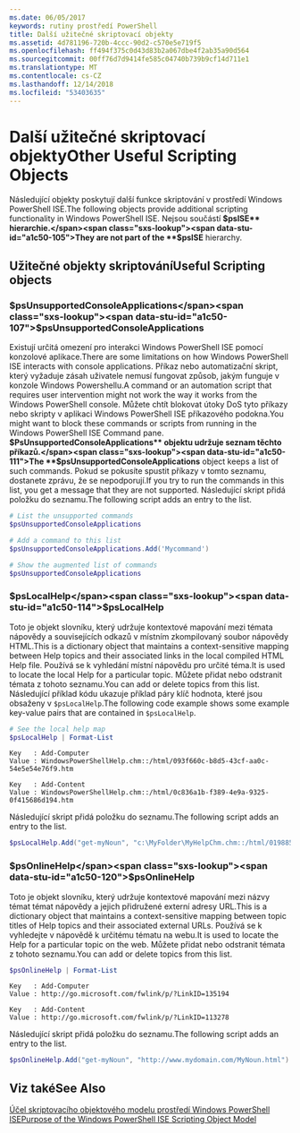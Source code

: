 ```yaml
---
ms.date: 06/05/2017
keywords: rutiny prostředí PowerShell
title: Další užitečné skriptovací objekty
ms.assetid: 4d781196-720b-4ccc-90d2-c570e5e719f5
ms.openlocfilehash: ff494f375c0d43d83b2a067dbe4f2ab35a90d564
ms.sourcegitcommit: 00ff76d7d9414fe585c04740b739b9cf14d711e1
ms.translationtype: MT
ms.contentlocale: cs-CZ
ms.lasthandoff: 12/14/2018
ms.locfileid: "53403635"
---
```

# <a name="other-useful-scripting-objects"></a><span data-ttu-id="a1c50-103">Další užitečné skriptovací objekty</span><span class="sxs-lookup"><span data-stu-id="a1c50-103">Other Useful Scripting Objects</span></span>

<span data-ttu-id="a1c50-104">Následující objekty poskytují další funkce skriptování v prostředí Windows PowerShell ISE.</span><span class="sxs-lookup"><span data-stu-id="a1c50-104">The following objects provide additional scripting functionality in Windows PowerShell ISE.</span></span> <span data-ttu-id="a1c50-105">Nejsou součástí **$psISE** hierarchie.</span><span class="sxs-lookup"><span data-stu-id="a1c50-105">They are not part of the **$psISE** hierarchy.</span></span>

## <a name="useful-scripting-objects"></a><span data-ttu-id="a1c50-106">Užitečné objekty skriptování</span><span class="sxs-lookup"><span data-stu-id="a1c50-106">Useful Scripting objects</span></span>

### <a name="psunsupportedconsoleapplications"></a><span data-ttu-id="a1c50-107">$psUnsupportedConsoleApplications</span><span class="sxs-lookup"><span data-stu-id="a1c50-107">$psUnsupportedConsoleApplications</span></span>

<span data-ttu-id="a1c50-108">Existují určitá omezení pro interakci Windows PowerShell ISE pomocí konzolové aplikace.</span><span class="sxs-lookup"><span data-stu-id="a1c50-108">There are some limitations on how Windows PowerShell ISE interacts with console applications.</span></span> <span data-ttu-id="a1c50-109">Příkaz nebo automatizační skript, který vyžaduje zásah uživatele nemusí fungovat způsob, jakým funguje v konzole Windows Powershellu.</span><span class="sxs-lookup"><span data-stu-id="a1c50-109">A command or an automation script that requires user intervention might not work the way it works from the Windows PowerShell console.</span></span> <span data-ttu-id="a1c50-110">Můžete chtít blokovat útoky DoS tyto příkazy nebo skripty v aplikaci Windows PowerShell ISE příkazového podokna.</span><span class="sxs-lookup"><span data-stu-id="a1c50-110">You might want to block these commands or scripts from running in the Windows PowerShell ISE Command pane.</span></span> <span data-ttu-id="a1c50-111">**$PsUnsupportedConsoleApplications** objektu udržuje seznam těchto příkazů.</span><span class="sxs-lookup"><span data-stu-id="a1c50-111">The **$psUnsupportedConsoleApplications** object keeps a list of such commands.</span></span> <span data-ttu-id="a1c50-112">Pokud se pokusíte spustit příkazy v tomto seznamu, dostanete zprávu, že se nepodporují.</span><span class="sxs-lookup"><span data-stu-id="a1c50-112">If you try to run the commands in this list, you get a message that they are not supported.</span></span> <span data-ttu-id="a1c50-113">Následující skript přidá položku do seznamu.</span><span class="sxs-lookup"><span data-stu-id="a1c50-113">The following script adds an entry to the list.</span></span>

```powershell
# List the unsupported commands
$psUnsupportedConsoleApplications

# Add a command to this list
$psUnsupportedConsoleApplications.Add('Mycommand')

# Show the augmented list of commands
$psUnsupportedConsoleApplications
```

### <a name="pslocalhelp"></a><span data-ttu-id="a1c50-114">$psLocalHelp</span><span class="sxs-lookup"><span data-stu-id="a1c50-114">$psLocalHelp</span></span>

<span data-ttu-id="a1c50-115">Toto je objekt slovníku, který udržuje kontextové mapování mezi témata nápovědy a souvisejících odkazů v místním zkompilovaný soubor nápovědy HTML.</span><span class="sxs-lookup"><span data-stu-id="a1c50-115">This is a dictionary object that maintains a context-sensitive mapping between Help topics and their associated links in the local compiled HTML Help file.</span></span> <span data-ttu-id="a1c50-116">Používá se k vyhledání místní nápovědu pro určité téma.</span><span class="sxs-lookup"><span data-stu-id="a1c50-116">It is used to locate the local Help for a particular topic.</span></span> <span data-ttu-id="a1c50-117">Můžete přidat nebo odstranit témata z tohoto seznamu.</span><span class="sxs-lookup"><span data-stu-id="a1c50-117">You can add or delete topics from this list.</span></span> <span data-ttu-id="a1c50-118">Následující příklad kódu ukazuje příklad páry klíč hodnota, které jsou obsaženy v `$psLocalHelp`.</span><span class="sxs-lookup"><span data-stu-id="a1c50-118">The following code example shows some example key-value pairs that are contained in `$psLocalHelp`.</span></span>

```powershell
# See the local help map
$psLocalHelp | Format-List
```

```output
Key   : Add-Computer
Value : WindowsPowerShellHelp.chm::/html/093f660c-b8d5-43cf-aa0c-54e5e54e76f9.htm

Key   : Add-Content
Value : WindowsPowerShellHelp.chm::/html/0c836a1b-f389-4e9a-9325-0f415686d194.htm
```

<span data-ttu-id="a1c50-119">Následující skript přidá položku do seznamu.</span><span class="sxs-lookup"><span data-stu-id="a1c50-119">The following script adds an entry to the list.</span></span>

```powershell
$psLocalHelp.Add("get-myNoun", "c:\MyFolder\MyHelpChm.chm::/html/0198854a-1298-57ae-aa0c-87b5e5a84712.htm")
```

### <a name="psonlinehelp"></a><span data-ttu-id="a1c50-120">$psOnlineHelp</span><span class="sxs-lookup"><span data-stu-id="a1c50-120">$psOnlineHelp</span></span>

<span data-ttu-id="a1c50-121">Toto je objekt slovníku, který udržuje kontextové mapování mezi názvy témat témat nápovědy a jejich přidružené externí adresy URL.</span><span class="sxs-lookup"><span data-stu-id="a1c50-121">This is a dictionary object that maintains a context-sensitive mapping between topic titles of Help topics and their associated external URLs.</span></span> <span data-ttu-id="a1c50-122">Používá se k vyhledejte v nápovědě k určitému tématu na webu.</span><span class="sxs-lookup"><span data-stu-id="a1c50-122">It is used to locate the Help for a particular topic on the web.</span></span> <span data-ttu-id="a1c50-123">Můžete přidat nebo odstranit témata z tohoto seznamu.</span><span class="sxs-lookup"><span data-stu-id="a1c50-123">You can add or delete topics from this list.</span></span>

```powershell
$psOnlineHelp | Format-List
```

```output
Key   : Add-Computer
Value : http://go.microsoft.com/fwlink/p/?LinkID=135194

Key   : Add-Content
Value : http://go.microsoft.com/fwlink/p/?LinkID=113278
```

<span data-ttu-id="a1c50-124">Následující skript přidá položku do seznamu.</span><span class="sxs-lookup"><span data-stu-id="a1c50-124">The following script adds an entry to the list.</span></span>

```powershell
$psOnlineHelp.Add("get-myNoun", "http://www.mydomain.com/MyNoun.html")
```

## <a name="see-also"></a><span data-ttu-id="a1c50-125">Viz také</span><span class="sxs-lookup"><span data-stu-id="a1c50-125">See Also</span></span>

[<span data-ttu-id="a1c50-126">Účel skriptovacího objektového modelu prostředí Windows PowerShell ISE</span><span class="sxs-lookup"><span data-stu-id="a1c50-126">Purpose of the Windows PowerShell ISE Scripting Object Model</span></span>](../components/ise/object-model/Purpose-of-the-Windows-PowerShell-ISE-Scripting-Object-Model.md)